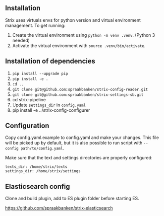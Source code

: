 ## Installation

Strix uses virtuals envs for python version and virtual environment management. To get running:

1. Create the virtual environment using `python -m venv .venv`.  (Python 3 needed)
2. Activate the virtual environment with `source .venv/bin/activate`.

## Installation of dependencies

1. `pip install --upgrade pip` 
2. `pip install -e .`
3. `cd ..`
4. `git clone git@github.com:spraakbanken/strix-config-reader.git`
5. `git clone git@github.com:spraakbanken/strix-settings-sb.git`
6. cd strix-pipeline
7. Update `settings_dir` in `config.yaml`
8. pip install -e ../strix-config-configurer


## Configuration

Copy config.yaml.example to config.yaml and make your changes. This file will be picked up by 
default, but it is also possible to run script with `--config path/to/config.yaml`.

Make sure that the text and settings directories are properly configured:

```
texts_dir: /home/strix/texts
settings_dir: /home/strix/settings
```

## Elasticsearch config

Clone and build plugin, add to ES plugin folder before starting ES.

https://github.com/spraakbanken/strix-elasticsearch
